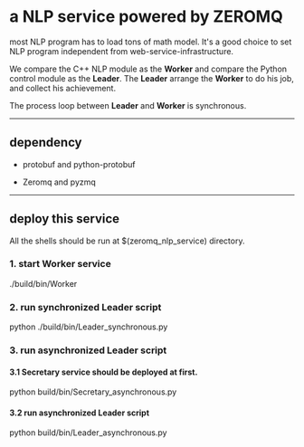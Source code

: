 # a NLP service powered by ZEROMQ

most NLP program has to load tons of math model. It's a good choice to set NLP program independent from web-service-infrastructure.

We compare the C++ NLP module as the **Worker** and compare the Python control module as the **Leader**. The **Leader** arrange the **Worker** to do his job, and collect his achievement.

The process loop between **Leader** and **Worker** is synchronous.


-----------

## dependency

* protobuf and python-protobuf

* Zeromq and pyzmq

-----------

## deploy this service

All the shells should be run at $(zeromq_nlp_service) directory.

### 1. start Worker service

  ./build/bin/Worker

### 2. run synchronized Leader script

  python ./build/bin/Leader_synchronous.py
  
### 3. run asynchronized Leader script

#### 3.1 Secretary service should be deployed at first.

  python build/bin/Secretary_asynchronous.py
  
#### 3.2 run asynchronized Leader script

  python build/bin/Leader_asynchronous.py